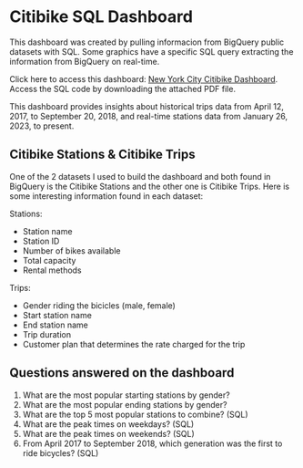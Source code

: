 # Citibike SQL Dashboard

This dashboard was created by pulling informacion from BigQuery public datasets with SQL. Some graphics have a specific SQL query extracting the information from BigQuery on real-time. 

Click here to access this dashboard: [New York City Citibike Dashboard](https://lookerstudio.google.com/embed/reporting/8d31609f-a11d-4179-ac3a-3a1878053e7a/page/M3rFD). Access the SQL code by downloading the attached PDF file. 

This dashboard provides insights about historical trips data from April 12, 2017, to September 20, 2018, and real-time stations data from January 26, 2023, to present.

## Citibike Stations & Citibike Trips

One of the 2 datasets I used to build the dashboard and both found in BigQuery is the Citibike Stations and the other one is Citibike Trips. Here is some interesting information found in each dataset: 

Stations: 

* Station name 
* Station ID 
* Number of bikes available 
* Total capacity 
* Rental methods 

Trips: 

* Gender riding the bicicles (male, female)
* Start station name 
* End station name 
* Trip duration 
* Customer plan that determines the rate charged for the trip 


## Questions answered on the dashboard

1. What are the most popular starting stations by gender?
2. What are the most popular ending stations by gender?
3. What are the top 5 most popular stations to combine? (SQL)
4. What are the peak times on weekdays? (SQL)
5. What are the peak times on weekends? (SQL)
6. From April 2017 to September 2018, which generation was the first to ride bicycles? (SQL)
